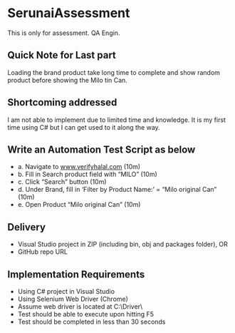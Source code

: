 # SerunaiAssessment
This is only for assessment. QA Engin.

## Quick Note for Last part
Loading the brand product take long time to complete and show random product before showing the Milo tin Can. 

## Shortcoming addressed
I am not able to implement due to limited time and knowledge. 
It is my first time using C# but I can get used to it along the way.


## Write an Automation Test Script as below
  - a. Navigate to www.verifyhalal.com (10m)
  - b. Fill in Search product field with “MILO” (10m)
  - c. Click “Search” button (10m)
  - d. Under Brand, fill in ‘Filter by Product Name:’ = “Milo original Can” (10m)
  - e. Open Product “Milo original Can” (10m)

## Delivery
  - Visual Studio project in ZIP (including bin, obj and packages folder), OR
  - GitHub repo URL

## Implementation Requirements
  - Using C# project in Visual Studio
  - Using Selenium Web Driver (Chrome)
  - Assume web driver is located at C:\Driver\
  - Test should be able to execute upon hitting F5
  - Test should be completed in less than 30 seconds
